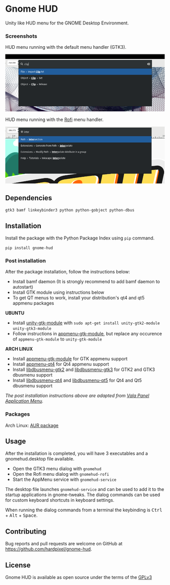 # Gnome HUD
Unity like HUD menu for the GNOME Desktop Environment.

### Screenshots
HUD menu running with the default menu handler (GTK3).

![Screenshot](/screenshot.png)

HUD menu running with the [Rofi](https://github.com/DaveDavenport/rofi) menu handler.

![Settings](/screenshot-rofi.png)

## Dependencies
```
gtk3 bamf linkeybinder3 python python-gobject python-dbus
```

## Installation
Install the package with the Python Package Index using `pip` command.
```
pip install gnome-hud
```

### Post installation
After the package installation, follow the instructions below:

- Install bamf daemon (It is strongly recommend to add bamf daemon to autostart)
- Install GTK module using instructions below
- To get QT menus to work, install your distribution's qt4 and qt5 appmenu packages

**UBUNTU**

* Install [unity-gtk-module](https://launchpad.net/unity-gtk-module) with `sudo apt-get install unity-gtk2-module unity-gtk3-module`
* Follow instructions in [appmenu-gtk-module](https://github.com/rilian-la-te/vala-panel-appmenu/blob/master/subprojects/appmenu-gtk-module/README.md), but replace any occurence of `appmenu-gtk-module` to `unity-gtk-module`

**ARCH LINUX**

* Install [appmenu-gtk-module](https://www.archlinux.org/packages/community/x86_64/appmenu-gtk-module) for GTK appmenu support
* Install [appmenu-qt4](https://www.archlinux.org/packages/community/x86_64/appmenu-qt4) for Qt4 appmenu support
* Install [libdbusmenu-gtk2](https://www.archlinux.org/packages/community/x86_64/libdbusmenu-gtk2) and [libdbusmenu-gtk3](https://www.archlinux.org/packages/community/x86_64/libdbusmenu-gtk3) for GTK2 and GTK3 dbusmenu support
* Install [libdbusmenu-qt4](https://www.archlinux.org/packages/extra/x86_64/libdbusmenu-qt4) and [libdbusmenu-qt5](https://www.archlinux.org/packages/extra/x86_64/libdbusmenu-qt5) for Qt4 and Qt5 dbusmenu support

*The post installation instructions above are adapted from [Vala Panel Application Menu](https://github.com/rilian-la-te/vala-panel-appmenu).*

### Packages
Arch Linux: [AUR package](https://aur.archlinux.org/packages/gnome-hud)

## Usage
After the installation is completed, you will have 3 executables and a gnomehud.desktop file available.

* Open the GTK3 menu dialog with `gnomehud`
* Open the Rofi menu dialog with `gnomehud-rofi`
* Start the AppMenu service with `gnomehud-service`

The desktop file launches `gnomehud-service` and can be used to add it to the startup applications in gnome-tweaks. The dialog commands can be used for custom keyboard shortcuts in keyboard settings.

When running the dialog commands from a terminal the keybinding is <kbd>Ctrl</kbd> + <kbd>Alt</kbd> + <kbd>Space</kbd>.

## Contributing
Bug reports and pull requests are welcome on GitHub at https://github.com/hardpixel/gnome-hud.

## License
Gnome HUD is available as open source under the terms of the [GPLv3](http://www.gnu.org/licenses/gpl-3.0.en.html)
